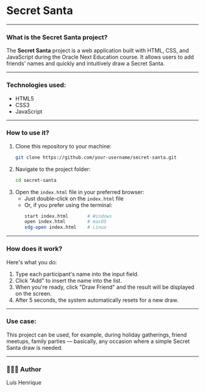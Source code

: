 
# Secret Santa  
---

### What is the Secret Santa project?

The **Secret Santa** project is a web application built with HTML, CSS, and JavaScript during the Oracle Next Education course. It allows users to add friends' names and quickly and intuitively draw a Secret Santa.

---

### Technologies used:
- HTML5  
- CSS3  
- JavaScript

---

### How to use it?

1. Clone this repository to your machine:
   ```bash
   git clone https://github.com/your-username/secret-santa.git
   ```
2. Navigate to the project folder:
   ```bash
   cd secret-santa
   ```
3. Open the `index.html` file in your preferred browser:
   - Just double-click on the `index.html` file
   - Or, if you prefer using the terminal:
     ```bash
     start index.html       # Windows
     open index.html        # macOS
     xdg-open index.html    # Linux
     ```

---

### How does it work?

Here's what you do:
1. Type each participant's name into the input field.  
2. Click "Add" to insert the name into the list.  
3. When you're ready, click "Draw Friend" and the result will be displayed on the screen.  
4. After 5 seconds, the system automatically resets for a new draw.

---

### Use case:

This project can be used, for example, during holiday gatherings, friend meetups, family parties — basically, any occasion where a simple Secret Santa draw is needed.

---

### 👨🏻‍💻 Author

Luís Henrique
